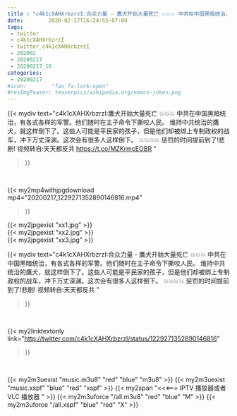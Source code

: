 ```yaml
---
title : "c4k1cXAHXrbzrzI:合众力量 - 鷹犬开始大量死亡 💥💥💥 中共在中国黑暗统治，有各式各样的军警。他们随时在主子命令下撕咬人民。 维持中共统治的鷹犬，就这样倒下了。这些人可能是平民家的孩子，但是他们却被绑上专制政权的战车，冲下万丈深渊。这次会有很多人这样倒下。 💥💥💥💥 惩罚的时间提前到了!悲剧!  视频转自:天天都反共 "
date:        2020-02-17T16:24:55-07:00
tags:
 - twitter
 - c4k1cXAHXrbzrzI
 - twitter_c4k1cXAHXrbzrzI
 - 202002
 - 20200217
 - 20200217_16
categories:
 - 20200217
#icon:        "fas fa-lock-open"
#resImgTeaser: teaserpics/wikipedia.org/emacs-jokes.png
---
```


{{< mydiv text="c4k1cXAHXrbzrzI:鷹犬开始大量死亡 💥💥💥 中共在中国黑暗统治，有各式各样的军警。他们随时在主子命令下撕咬人民。 维持中共统治的鷹犬，就这样倒下了。这些人可能是平民家的孩子，但是他们却被绑上专制政权的战车，冲下万丈深渊。这次会有很多人这样倒下。 💥💥💥💥 惩罚的时间提前到了!悲剧!  视频转自:天天都反共 https://t.co/MZKrmcEOBR "
>}}
<br>


{{< my2mp4withjpgdownload mp4="20200217_1229271352890146816.mp4"
>}}

{{< my2jpgexist "xx1.jpg" >}}<br>
{{< my2jpgexist "xx2.jpg" >}}<br>
{{< my2jpgexist "xx3.jpg" >}}<br>



{{< mydiv text="c4k1cXAHXrbzrzI:合众力量 - 鷹犬开始大量死亡 💥💥💥 中共在中国黑暗统治，有各式各样的军警。他们随时在主子命令下撕咬人民。 维持中共统治的鷹犬，就这样倒下了。这些人可能是平民家的孩子，但是他们却被绑上专制政权的战车，冲下万丈深渊。这次会有很多人这样倒下。 💥💥💥💥 惩罚的时间提前到了!悲剧!  视频转自:天天都反共 "
>}}
<br>

{{< my2linktextonly link="http://twitter.com/c4k1cXAHXrbzrzI/status/1229271352890146816"
>}}


<br>

{{< my2m3uexist "music.m3u8" "red"  "blue" "m3u8" >}} {{< my2m3uexist "music.xspf" "blue" "red"  "xspf" >}} {{< my2span "<<<=== IPTV 播放器或者 VLC 播放器 " >}} {{< my2m3uforce "/all.m3u8" "red"  "blue" "M" >}} {{< my2m3uforce "/all.xspf" "blue" "red"  "X" >}} 
